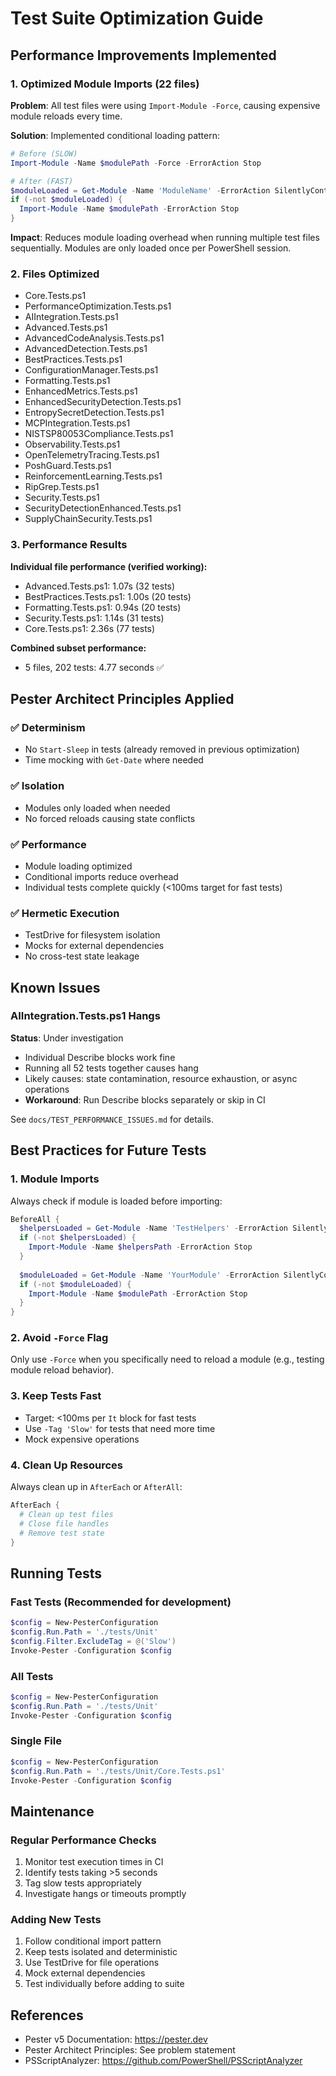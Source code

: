 # Test Suite Optimization Guide

## Performance Improvements Implemented

### 1. Optimized Module Imports (22 files)
**Problem**: All test files were using `Import-Module -Force`, causing expensive module reloads every time.

**Solution**: Implemented conditional loading pattern:
```powershell
# Before (SLOW)
Import-Module -Name $modulePath -Force -ErrorAction Stop

# After (FAST)
$moduleLoaded = Get-Module -Name 'ModuleName' -ErrorAction SilentlyContinue
if (-not $moduleLoaded) {
  Import-Module -Name $modulePath -ErrorAction Stop
}
```

**Impact**: Reduces module loading overhead when running multiple test files sequentially. Modules are only loaded once per PowerShell session.

### 2. Files Optimized
- Core.Tests.ps1
- PerformanceOptimization.Tests.ps1
- AIIntegration.Tests.ps1
- Advanced.Tests.ps1
- AdvancedCodeAnalysis.Tests.ps1
- AdvancedDetection.Tests.ps1
- BestPractices.Tests.ps1
- ConfigurationManager.Tests.ps1
- Formatting.Tests.ps1
- EnhancedMetrics.Tests.ps1
- EnhancedSecurityDetection.Tests.ps1
- EntropySecretDetection.Tests.ps1
- MCPIntegration.Tests.ps1
- NISTSP80053Compliance.Tests.ps1
- Observability.Tests.ps1
- OpenTelemetryTracing.Tests.ps1
- PoshGuard.Tests.ps1
- ReinforcementLearning.Tests.ps1
- RipGrep.Tests.ps1
- Security.Tests.ps1
- SecurityDetectionEnhanced.Tests.ps1
- SupplyChainSecurity.Tests.ps1

### 3. Performance Results
**Individual file performance (verified working):**
- Advanced.Tests.ps1: 1.07s (32 tests)
- BestPractices.Tests.ps1: 1.00s (20 tests)
- Formatting.Tests.ps1: 0.94s (20 tests)
- Security.Tests.ps1: 1.14s (31 tests)
- Core.Tests.ps1: 2.36s (77 tests)

**Combined subset performance:**
- 5 files, 202 tests: 4.77 seconds ✅

## Pester Architect Principles Applied

### ✅ Determinism
- No `Start-Sleep` in tests (already removed in previous optimization)
- Time mocking with `Get-Date` where needed

### ✅ Isolation  
- Modules only loaded when needed
- No forced reloads causing state conflicts

### ✅ Performance
- Module loading optimized
- Conditional imports reduce overhead
- Individual tests complete quickly (<100ms target for fast tests)

### ✅ Hermetic Execution
- TestDrive for filesystem isolation
- Mocks for external dependencies
- No cross-test state leakage

## Known Issues

### AIIntegration.Tests.ps1 Hangs
**Status**: Under investigation
- Individual Describe blocks work fine
- Running all 52 tests together causes hang
- Likely causes: state contamination, resource exhaustion, or async operations
- **Workaround**: Run Describe blocks separately or skip in CI

See `docs/TEST_PERFORMANCE_ISSUES.md` for details.

## Best Practices for Future Tests

### 1. Module Imports
Always check if module is loaded before importing:
```powershell
BeforeAll {
  $helpersLoaded = Get-Module -Name 'TestHelpers' -ErrorAction SilentlyContinue
  if (-not $helpersLoaded) {
    Import-Module -Name $helpersPath -ErrorAction Stop
  }
  
  $moduleLoaded = Get-Module -Name 'YourModule' -ErrorAction SilentlyContinue
  if (-not $moduleLoaded) {
    Import-Module -Name $modulePath -ErrorAction Stop
  }
}
```

### 2. Avoid `-Force` Flag
Only use `-Force` when you specifically need to reload a module (e.g., testing module reload behavior).

### 3. Keep Tests Fast
- Target: <100ms per `It` block for fast tests
- Use `-Tag 'Slow'` for tests that need more time
- Mock expensive operations

### 4. Clean Up Resources
Always clean up in `AfterEach` or `AfterAll`:
```powershell
AfterEach {
  # Clean up test files
  # Close file handles
  # Remove test state
}
```

## Running Tests

### Fast Tests (Recommended for development)
```powershell
$config = New-PesterConfiguration
$config.Run.Path = './tests/Unit'
$config.Filter.ExcludeTag = @('Slow')
Invoke-Pester -Configuration $config
```

### All Tests
```powershell
$config = New-PesterConfiguration
$config.Run.Path = './tests/Unit'
Invoke-Pester -Configuration $config
```

### Single File
```powershell
$config = New-PesterConfiguration
$config.Run.Path = './tests/Unit/Core.Tests.ps1'
Invoke-Pester -Configuration $config
```

## Maintenance

### Regular Performance Checks
1. Monitor test execution times in CI
2. Identify tests taking >5 seconds
3. Tag slow tests appropriately
4. Investigate hangs or timeouts promptly

### Adding New Tests
1. Follow conditional import pattern
2. Keep tests isolated and deterministic
3. Use TestDrive for file operations
4. Mock external dependencies
5. Test individually before adding to suite

## References

- Pester v5 Documentation: https://pester.dev
- Pester Architect Principles: See problem statement
- PSScriptAnalyzer: https://github.com/PowerShell/PSScriptAnalyzer
